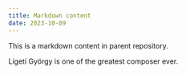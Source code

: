 ```yaml
---
title: Markdown content
date: 2023-10-09
---
```


This is a markdown content in parent repository.

Ligeti György is one of the greatest composer ever.
